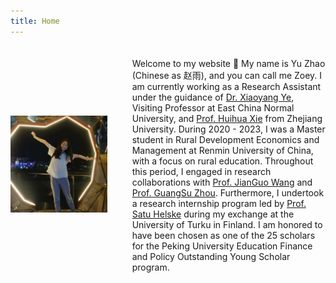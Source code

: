```yaml
---
title: Home
---
```


<div style="display: flex; align-items: center; margin: 20px 0;">
    <div style="flex: 1; margin-right: 20px;">
        <img src="media/web.jpg" alt="At the Victoria Peak Tower in 2022" width="450">
    </div>
    <div style="flex: 2; padding-left: 20px;">
        <p>Welcome to my website 🌸 My name is Yu Zhao (Chinese as 赵雨), and you can call me Zoey. I am currently working as a Research Assistant under the guidance of <a href="https://xiaoyangye.github.io/">Dr. Xiaoyang Ye</a>, Visiting Professor at East China Normal University, and <a href="https://person.zju.edu.cn/huihuaxie#973816">Prof. Huihua Xie</a> from Zhejiang University. During 2020 - 2023, I was a Master student in Rural Development Economics and Management at Renmin University of China, with a focus on rural education. Throughout this period, I engaged in research collaborations with <a href="https://jianguowang.weebly.com/">Prof. JianGuo Wang</a> and <a href="http://slhr.ruc.edu.cn/szdw/zzjs/ldgx/zgs/226d274fc66240e0b01b3c01243ef853.htm">Prof. GuangSu Zhou</a>. Furthermore, I undertook a research internship program led by <a href="https://www.utu.fi/en/people/satu-helske">Prof. Satu Helske</a> during my exchange at the University of Turku in Finland. I am honored to have been chosen as one of the 25 scholars for the Peking University Education Finance and Policy Outstanding Young Scholar program.</p>
    </div>
</div>
